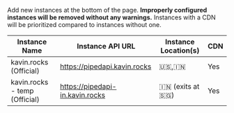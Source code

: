Add new instances at the bottom of the page. **Improperly configured instances will be removed without any warnings.** Instances with a CDN will be prioritized compared to instances without one.

Instance Name | Instance API URL | Instance Location(s) | CDN
--- | --- | --- | ---
kavin.rocks (Official) | https://pipedapi.kavin.rocks | 🇺🇸,🇮🇳 | Yes
kavin.rocks - temp (Official) | https://pipedapi-in.kavin.rocks | 🇮🇳 (exits at 🇸🇬) | Yes
